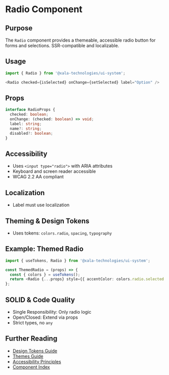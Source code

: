 # Radio Component

## Purpose
The `Radio` component provides a themeable, accessible radio button for forms and selections. SSR-compatible and localizable.

## Usage
```typescript
import { Radio } from '@xala-technologies/ui-system';

<Radio checked={isSelected} onChange={setSelected} label="Option" />
```

## Props
```typescript
interface RadioProps {
  checked: boolean;
  onChange: (checked: boolean) => void;
  label: string;
  name?: string;
  disabled?: boolean;
}
```

## Accessibility
- Uses `<input type="radio">` with ARIA attributes
- Keyboard and screen reader accessible
- WCAG 2.2 AA compliant

## Localization
- Label must use localization

## Theming & Design Tokens
- Uses tokens: `colors.radio`, `spacing`, `typography`

## Example: Themed Radio
```typescript
import { useTokens, Radio } from '@xala-technologies/ui-system';

const ThemedRadio = (props) => {
  const { colors } = useTokens();
  return <Radio {...props} style={{ accentColor: colors.radio.selected }} />;
};
```

## SOLID & Code Quality
- Single Responsibility: Only radio logic
- Open/Closed: Extend via props
- Strict types, no `any`

## Further Reading
- [Design Tokens Guide](../design-tokens.md)
- [Themes Guide](../themes.md)
- [Accessibility Principles](../architecture.md)
- [Component Index](./README.md)
